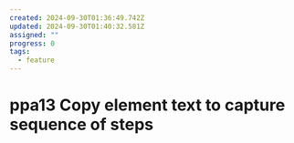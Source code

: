 ```yaml
---
created: 2024-09-30T01:36:49.742Z
updated: 2024-09-30T01:40:32.581Z
assigned: ""
progress: 0
tags:
  - feature
---
```


# ppa13 Copy element text to capture sequence of steps
